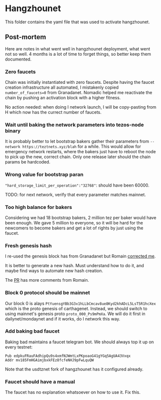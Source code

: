 # Hangzhounet

This folder contains the yaml file that was used to activate hangzhounet.

## Post-mortem

Here are notes in what went well in hangzhounet deployment, what went not so well. 4 months is a lot of time to forget things, so better keep them documented.

### Zero faucets

Chain was initially instantiated with zero faucets. Despite having the faucet creation infrastructure all automated, I mistakenly copied `number_of_faucets=0` from Granadanet. Nomadic helped me reactivate the chain by pushing an activation block with a higher fitness.

No action needed: when doing I network launch, I will be copy-pasting from H which now has the currect number of faucets.

### Wait until baking the network parameters into tezos-node binary

It is probably better to let bootstrap bakers gather their parameters from `--network https://teztnets.xyz/blah` for a while. This would allow for emergency network restarts, where the bakers just have to reboot the node to pick up the new, correct chain. Only one release later should the chain params be hardcoded.

### Wrong value for bootstrap paran

`"hard_storage_limit_per_operation":"32768"`: should have been 60000.

TODO: for next network, verify that every parameter matches mainnet.

### Too high balance for bakers

Considering we had 18 bootstrap bakers, 2 million tez per baker would have been enough. We gave 5 million to everyone, so it will be hard for the newcomers to become bakers and get a lot of rights by just using the faucet.

### Fresh genesis hash

I re-used the genesis block has from Granadanet but Romain [corrected me](https://github.com/oxheadalpha/teztnets/pull/51#discussion_r713088372).

It is better to generate a new hash. Must understand how to do it, and maybe find ways to automate new hash creation.

The [PR](https://github.com/oxheadalpha/teztnets/pull/51) has more comments from Romain.

### Block 0 protocol should be mainnet

Our block 0 is alays `PtYuensgYBb3G3x1hLLbCmcav8ue8Kyd2khADcL5LsT5R1hcXex` which is the proto genesis of carthagenet. Instead, we should switch to using mainnet's genesis proto `proto_000_Ps9mPmXa`. We will do it first in dailynet/mondaynet and if it works, do I network this way.

### Add baking bad faucet

Baking bad maintains a faucet telegram bot. We should always top it up on every testnet:

```
Pub edpkuFRauFAdhipQu9s4xmfNJWmtLxPKpoaoG41gYGq5AgUA43Vxqx
Addr mv185FmHGAimjbxkFEz8fcfeNHJ9pFwLquQW
```

Note that the usdtznet fork of hangzhounet has it configured already.

### Faucet should have a manual

The faucet has no explanation whatsoever on how to use it. Fix this.
